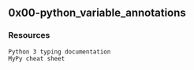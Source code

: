 ## 0x00-python_variable_annotations

### Resources
    Python 3 typing documentation
    MyPy cheat sheet

